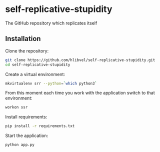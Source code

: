 self-replicative-stupidity
==========================

The GitHub repository which replicates itself

Installation
------------

Clone the repository:

```bash
git clone https://github.com/hlibvel/self-replicative-stupidity.git
cd self-replicative-stupidity
```


Create a virtual environment:

```bash
mkvirtualenv srr --python=`which python3`
```

From this moment each time you work with the application switch to that environment:

```bash
workon ssr
```

Install requirements:

```bash
pip install -r requirements.txt
```

Start the application:

```bash
python app.py
```

